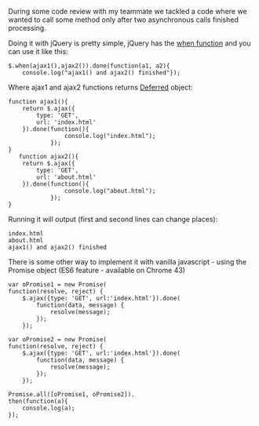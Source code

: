 During some code review with my teammate we tackled a code where we wanted to call some method only after two asynchronous calls finished processing.  

Doing it with jQuery is pretty simple, jQuery has the [when function](http://api.jquery.com/jQuery.when/) and you can use it like this:  

    $.when(ajax1(),ajax2()).done(function(a1, a2){
	    console.log("ajax1() and ajax2() finished"});

  

Where ajax1 and ajax2 functions returns [Deferred](http://api.jquery.com/category/deferred-object/)  object:

    function ajax1(){
	    return $.ajax({
		    type: 'GET',
		    url: 'index.html'
		}).done(function(){
					console.log("index.html");
				});
	}
	   function ajax2(){
	    return $.ajax({
		    type: 'GET',
		    url: 'about.html'
		}).done(function(){
					console.log("about.html");
				});
	}  
Running it will output (first and second lines can change places):

    index.html  
    about.html  
    ajax1() and ajax2() finished

There is some other way to implement it with vanilla javascript  - using the Promise object (ES6 feature - available on Chrome 43)  

    var oPromise1 = new Promise(
	function(resolve, reject) {
		$.ajax({type: 'GET', url:'index.html'}).done(
			function(data, message) {
				resolve(message);
			});
		});
	
	var oPromise2 = new Promise(
	function(resolve, reject) {
		$.ajax({type: 'GET', url:'index.html'}).done(
			function(data, message) {
				resolve(message);
			});
		});
	
	Promise.all([oPromise1, oPromise2]).
	then(function(a){
		console.log(a); 
	});
		
	       


